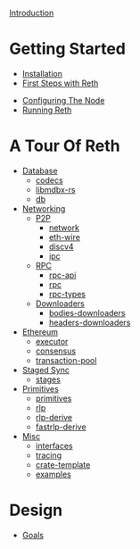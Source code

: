 [Introduction](./README.md)

# Getting Started

- [Installation]()
- [First Steps with Reth]()
<!-- An overview of all the flags, how they work and how to configure the node   -->
- [Configuring The Node]()
- [Running Reth]()

# A Tour Of Reth

- [Database]()
    - [codecs]()
    - [libmdbx-rs]()
    - [db]()
- [Networking]()
    - [P2P]()
        - [network]()
        - [eth-wire]()
        - [discv4]()
        - [ipc]()
    - [RPC]()
        - [rpc-api]()
        - [rpc]()
        - [rpc-types]()
    - [Downloaders]()
        - [bodies-downloaders]()
        - [headers-downloaders]()
- [Ethereum]()
    - [executor]()
    - [consensus]()
    - [transaction-pool]()
- [Staged Sync]()
    - [stages]()
- [Primitives]()
    - [primitives]()
    - [rlp]()
    - [rlp-derive]()
    - [fastrlp-derive]()
- [Misc]()
    - [interfaces]()
    - [tracing]()
    - [crate-template]()
    - [examples]()



# Design

- [Goals](./design/goals.md)

# 